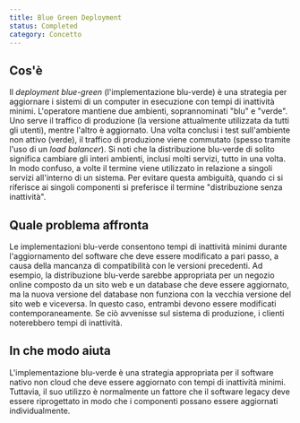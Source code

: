 ```yaml
---
title: Blue Green Deployment
status: Completed
category: Concetto
---
```


## Cos'è
Il _deployment blue-green_ (l'implementazione blu-verde) è una strategia per aggiornare i sistemi di un computer in esecuzione con tempi di inattività minimi. L'operatore mantiene due ambienti, soprannominati "blu" e "verde". Uno serve il traffico di produzione (la versione attualmente utilizzata da tutti gli utenti), mentre l'altro è aggiornato. Una volta conclusi i test sull'ambiente non attivo (verde), il traffico di produzione viene commutato (spesso tramite l'uso di un _load balancer_). Si noti che la distribuzione blu-verde di solito significa cambiare gli interi ambienti, inclusi molti servizi, tutto in una volta. In modo confuso, a volte il termine viene utilizzato in relazione a singoli servizi all'interno di un sistema. Per evitare questa ambiguità, quando ci si riferisce ai singoli componenti si preferisce il termine "distribuzione senza inattività".

## Quale problema affronta 
Le implementazioni blu-verde consentono tempi di inattività minimi durante l'aggiornamento del software che deve essere modificato a pari passo, a causa della mancanza di compatibilità con le versioni precedenti. Ad esempio, la distribuzione blu-verde sarebbe appropriata per un negozio online composto da un sito web e un database che deve essere aggiornato, ma la nuova versione del database non funziona con la vecchia versione del sito web e viceversa. In questo caso, entrambi devono essere modificati contemporaneamente. Se ciò avvenisse sul sistema di produzione, i clienti noterebbero tempi di inattività.

## In che modo aiuta
L'implementazione blu-verde è una strategia appropriata per il software nativo non cloud che deve essere aggiornato con tempi di inattività minimi. Tuttavia, il suo utilizzo è normalmente un fattore che il software legacy deve essere riprogettato in modo che i componenti possano essere aggiornati individualmente.